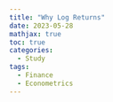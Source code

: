 ```yaml
---
title: "Why Log Returns"
date: 2023-05-28
mathjax: true
toc: true
categories:
  - Study
tags:
  - Finance
  - Econometrics
---
```

